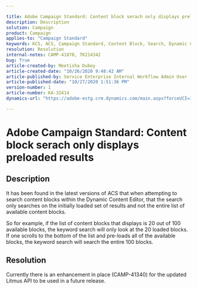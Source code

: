 ```yaml
---

title: Adobe Campaign Standard: Content block serach only displays preloaded results  
description: Description  
solution: Campaign  
product: Campaign  
applies-to: "Campaign Standard"  
keywords: KCS, ACS, Campaign Standard, Content Block, Search, Dynamic Content Editor  
resolution: Resolution  
internal-notes: CAMP-41870, TK214342  
bug: True  
article-created-by: Meetisha Dubey  
article-created-date: "10/26/2020 9:48:42 AM"  
article-published-by: Service Enterprise Internal Workflow Admin User  
article-published-date: "10/27/2020 1:51:36 PM"  
version-number: 1  
article-number: KA-32414  
dynamics-url: "https://adobe-estg.crm.dynamics.com/main.aspx?forceUCI=1&pagetype=entityrecord&etn=knowledgearticle&id=8d217b42-7017-eb11-a812-000d3a593b88"

---
```


# Adobe Campaign Standard: Content block serach only displays preloaded results

## Description

It has been found in the latest versions of ACS that when attempting to search content blocks within the Dynamic Content Editor, that the search only searches on the initially loaded set of results and not the entire list of available content blocks.

So for example, if the list of content blocks that displays is 20 out of 100 available blocks, the keyword search will only look at the 20 loaded blocks.  If one scrolls to the bottom of the list and pre-loads all of the available blocks, the keyword search will search the entire 100 blocks.

## Resolution

Currently there is an enhancement in place (CAMP-41340) for the updated Litmus API to be used in a future release.
